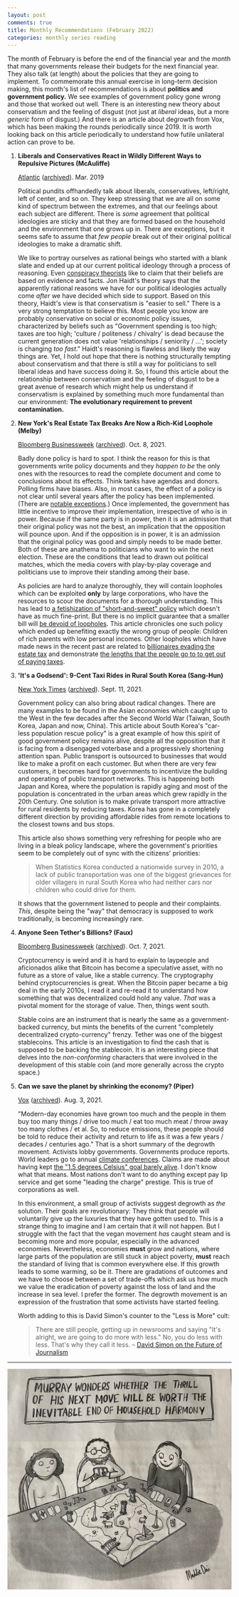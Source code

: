 ```yaml
---
layout: post
comments: true
title: Monthly Recommendations (February 2022)
categories: monthly series reading
---
```


The month of February is before the end of the financial year and the month that many governments
release their budgets for the next financial year. They also talk (at length) about the policies
that they are going to implement.  To commemorate this annual exercise in long-term decision making,
this month's list of recommendations is about **politics and government policy.** We see examples of
government policy gone wrong and those that worked out well. There is an interesting new theory
about conservatism and the feeling of disgust (not just at _liberal_ ideas, but a more _generic_
form of disgust.) And there is an article about degrowth from Vox, which has been making the rounds
periodically since 2019. It is worth looking back on this article periodically to understand how
futile unilateral action can prove to be.

<!--more-->

1.  **Liberals and Conservatives React in Wildly Different Ways to Repulsive Pictures (McAuliffe)**

    [Atlantic](https://www.theatlantic.com/magazine/archive/2019/03/the-yuck-factor/580465/) ([archived](http://archive.today/2020.07.24-032124/https://www.theatlantic.com/magazine/archive/2019/03/the-yuck-factor/580465/)). Mar. 2019

     Political pundits offhandedly talk about liberals, conservatives, left/right, left of center,
    and so on. They keep stressing that we are all on some kind of spectrum between the extremes, and
    that our feelings about each subject are different. There is _some_ agreement that political
    ideologies are sticky and that they are formed based on the household and the environment that
    one grows up in. There are exceptions, but it seems safe to assume that _few people_ break out of
    their original political ideologies to make a dramatic shift.

     We like to portray ourselves as rational beings who started with a blank slate and ended up at
    our current political ideology through a process of reasoning. Even [conspiracy theorists](https://www.prri.org/research/qanon-conspiracy-american-politics-report/) like to
    claim that their beliefs are based on evidence and facts. Jon Haidt's theory says that the
    apparently rational reasons we have for our political ideologies actually come _after_ we have
    decided which side to support. Based on this theory, Haidt's view is that conservatism is "easier
    to sell."  There is a very strong temptation to believe this. Most people you know are probably
    conservative on social or economic policy issues, characterized by beliefs such as "Government
    spending is too high; taxes are too high; 'culture / politeness / chivalry' is dead because the
    current generation does not value 'relationships / seniority / &#x2026;'; society is changing _too
    fast_." Haidt's reasoning is flawless and likely the way things are. Yet, I hold out hope that
    there is nothing structurally tempting about conservatism and that there is still a way for
    politicians to sell liberal ideas and have success doing it. So, I found this article about the
    relationship between conservatism and the feeling of disgust to be a great avenue of research
    which might help us understand if conservatism is explained by something much more fundamental
    than our environment: **The evolutionary requirement to prevent contamination.**

2.  **New York's Real Estate Tax Breaks Are Now a Rich-Kid Loophole (Melby)**

    [Bloomberg Businessweek](https://www.bloomberg.com/graphics/2021-nyc-taxes-hdfc-coops/) ([archived](http://archive.today/2021.10.11-135933/https://www.bloomberg.com/graphics/2021-nyc-taxes-hdfc-coops/)). Oct. 8, 2021.

     Badly done policy is hard to spot. I think the reason for this is that governments write policy
    documents and they _happen to be_ the only ones with the resources to read the complete document
    and come to conclusions about its effects. Think tanks have agendas and donors. Polling firms
    have biases. Also, in most cases, the effect of a policy is not clear until several years after
    the policy has been implemented. (There are [notable exceptions](https://www.whitehouse.gov/child-tax-credit/).) Once implemented, the government
    has little incentive to improve their implementation, irrespective of who is in power. Because if
    the same party is in power, then it is an admission that their original policy was not the best,
    an implication that the opposition will pounce upon. And if the opposition is in power, it is an
    admission that the original policy was good and simply needs to be made better. Both of these are
    anathema to politicians who want to win the next election. These are the conditions that lead to
    drawn out political matches, which the media covers with play-by-play coverage and politicians
    use to improve their standing among their base.

     As policies are hard to analyze thoroughly, they will contain loopholes which can be exploited
    **only** by large corporations, who have the resources to scour the documents for a thorough
    understanding. This has lead to [a fetishization of "short-and-sweet" policy](https://www.youtube.com/watch?v=aXeaNZFUXgE) which doesn't have as
    much fine-print. But there is no implicit guarantee that a smaller bill will [be devoid of
    loopholes](https://youtu.be/c4dNH-Nb2Ow). This article chronicles one such policy which ended up benefiting exactly the wrong
    group of people: Children of rich parents with low personal incomes. Other loopholes which have
    made news in the recent past are related to [billionaires evading the estate tax](https://www.bloomberg.com/features/how-billionaires-pass-wealth-to-heirs-tax-free-2021/) and demonstrate
    [the lengths that the people go to to get out of paying taxes](https://www.propublica.org/article/the-secret-irs-files-trove-of-never-before-seen-records-reveal-how-the-wealthiest-avoid-income-tax).

3.  **'It's a Godsend': 9-Cent Taxi Rides in Rural South Korea (Sang-Hun)**

    [New York Times](https://www.nytimes.com/2021/09/11/world/asia/south-korea-100-won-taxis.html) ([archived](http://archive.today/2021.09.11-111448/https://www.nytimes.com/2021/09/11/world/asia/south-korea-100-won-taxis.html)). Sept. 11, 2021.

     Government policy can also bring about radical changes. There are many examples to be found in
    the Asian economies which caught up to the West in the few decades after the Second World War
    (Taiwan, South Korea, Japan and now, China). This article about South Korea's "car-less
    population rescue policy" is a great example of how this spirit of good government policy remains
    alive, despite all the opposition that it is facing from a disengaged voterbase and a
    progressively shortening attention span. Public transport is outsourced to businesses that would
    like to make a profit on each customer. But when there are very few customers, it becomes hard
    for governments to incentivize the building and operating of public transport networks. This is
    happening both Japan and Korea, where the population is rapidly aging and most of the population
    is concentrated in the urban areas which grew rapidly in the 20th Century. One solution is to
    make private transport more attractive for rural residents by reducing taxes. Korea has gone in a
    completely different direction by providing affordable rides from remote locations to the closest
    towns and bus stops.

     This article also shows something very refreshing for people who are living in a bleak policy
    landscape, where the government's priorities seem to be completely out of sync with the citizens'
    priorities:

    > When Statistics Korea conducted a nationwide survey in 2010, a lack of public transportation was
    > one of the biggest grievances for older villagers in rural South Korea who had neither cars nor
    > children who could drive for them.

     It shows that the government listened to people and their complaints. _This_, despite being the
    "way" that democracy is supposed to work traditionally, is becoming increasingly rare.

4.  **Anyone Seen Tether's Billions? (Faux)**

    [Bloomberg Businessweek](https://www.bloomberg.com/news/features/2021-10-07/crypto-mystery-where-s-the-69-billion-backing-the-stablecoin-tether) ([archived](http://archive.today/2022.02.09-234616/https://www.bloomberg.com/news/features/2021-10-07/crypto-mystery-where-s-the-69-billion-backing-the-stablecoin-tether)). Oct. 7, 2021.

     Cryptocurrency is weird and it is hard to explain to laypeople and aficionados alike that
    Bitcoin has become a speculative asset, with no future as a store of value, like a stable
    currency. The cryptography behind cryptocurrencies is great. When the Bitcoin paper became a big
    deal in the early 2010s, I read it and re-read it to understand how something that was
    decentralized could hold any value. _That_ was a pivotal moment for the storage of value. Then,
    things went south.

     Stable coins are an instrument that is nearly the same as a government-backed currency, but
    mints the benefits of the current "completely decentralized crypto-currency" frenzy. Tether was
    one of the biggest stablecoins. This article is an investigation to find the cash that is
    supposed to be backing the stablecoin. It is an interesting piece that delves into the
    _non-conforming_ characters that were involved in the development of this stable coin (and more
    generally across the crypto space.)

5.  **Can we save the planet by shrinking the economy? (Piper)**

    [Vox](https://www.vox.com/future-perfect/22408556/save-planet-shrink-economy-degrowth) ([archived](http://archive.today/2021.08.04-141251/https://www.vox.com/future-perfect/22408556/save-planet-shrink-economy-degrowth)). Aug. 3, 2021.

      "Modern-day economies have grown too much and the people in them buy too many things / drive
    too much / eat too much meat / throw away too many clothes / et al. So, to reduce emissions,
    these people should be told to reduce their activity and return to life as it was a few years /
    decades / centuries ago." That is a short summary of the degrowth movement. Activists lobby
    governments. Governments produce reports. World leaders go to annual [climate conferences](/climate-change/global/policy/governments/2021/10/30/climate-change-fever/). Claims
    are made about having kept [the "1.5 degrees Celsius" goal barely alive](https://www.theguardian.com/environment/2021/nov/13/cop26-the-goal-of-15c-of-climate-heating-is-alive-but-only-just). I don't know what that
    means. Most nations don't want to do anything except pay lip service and get some "leading the
    charge" prestige. This is true of corporations as well.

     In this environment, a small group of activists suggest degrowth as _the_ solution. Their goals
    are revolutionary: They think that people will voluntarily give up the luxuries that they have
    gotten used to. This is a strange thing to imagine and I am certain that it will not happen. But
    I struggle with the fact that the vegan movement _has_ caught steam and is becoming more and more
    popular, especially in the advanced economies. Nevertheless, economies **must** grow and nations,
    where large parts of the population are still stuck in abject poverty, **must** reach the standard
    of living that is common everywhere else. If this growth leads to some warming, so be it. There
    are gradations of outcomes and we have to choose between a set of trade-offs which ask us how
    much we value the eradication of poverty against the loss of land and the increase in sea
    level. I prefer the former. The degrowth movement is an expression of the frustration that some
    activists have started feeling.

    Worth adding to this is David Simon's counter to the "Less is More" cult:

    > There are still people, getting up in newsrooms and saying "It's alright, we are going to do
    > more with less." No, you do less with less. That's why they call it less.
    > &#x2013; [David Simon on the Future of Journalism](https://youtu.be/Jsq-kBBs0s8?t=883)

---

![img](/public/img/monthly-recommendations-2022-02-next-move.jpg)
